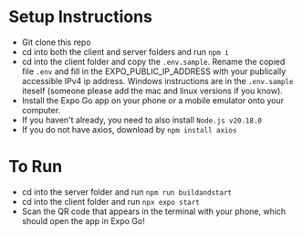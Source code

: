 # Setup Instructions
- Git clone this repo
- cd into both the client and server folders and run ```npm i```
- cd into the client folder and copy the ```.env.sample```. Rename the copied file ```.env``` and fill in the EXPO_PUBLIC_IP_ADDRESS with your publically accessible IPv4 ip address. Windows instructions are in the ```.env.sample``` iteself (someone please add the mac and linux versions if you know).
- Install the Expo Go app on your phone or a mobile emulator onto your computer.
- If you haven't already, you need to also install `Node.js v20.18.0`
- If you do not have axios, download by `npm install axios`

# To Run
- cd into the server folder and run ```npm run buildandstart```
- cd into the client folder and run ```npx expo start```
- Scan the QR code that appears in the terminal with your phone, which should open the app in Expo Go!
